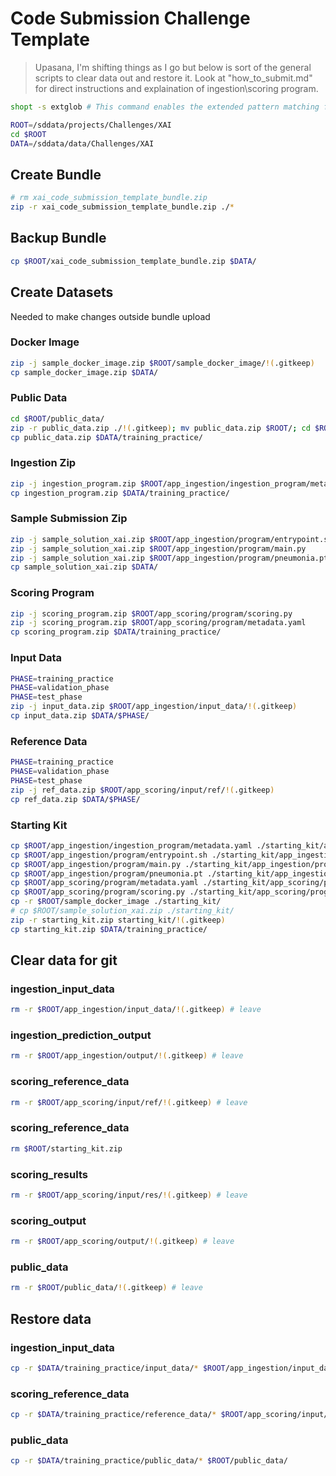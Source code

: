# Code Submission Challenge Template

> Upasana, I'm shifting things as I go but below is sort of the general scripts to clear data out and restore it. Look at "how_to_submit.md" for direct instructions and explaination of ingestion\scoring program.

```bash
shopt -s extglob # This command enables the extended pattern matching features in Bash, allowing us to use `!(pattern)` to match everything except the specified pattern.
```
```bash
ROOT=/sddata/projects/Challenges/XAI
cd $ROOT
DATA=/sddata/data/Challenges/XAI
```

## Create Bundle
```bash
# rm xai_code_submission_template_bundle.zip
zip -r xai_code_submission_template_bundle.zip ./*
```

## Backup Bundle
```bash
cp $ROOT/xai_code_submission_template_bundle.zip $DATA/
```



## Create Datasets
Needed to make changes outside bundle upload

### Docker Image
```bash
zip -j sample_docker_image.zip $ROOT/sample_docker_image/!(.gitkeep)
cp sample_docker_image.zip $DATA/
```

### Public Data
```bash
cd $ROOT/public_data/
zip -r public_data.zip ./!(.gitkeep); mv public_data.zip $ROOT/; cd $ROOT
cp public_data.zip $DATA/training_practice/
```

### Ingestion Zip
```bash
zip -j ingestion_program.zip $ROOT/app_ingestion/ingestion_program/metadata.yaml
cp ingestion_program.zip $DATA/training_practice/
```

### Sample Submission Zip
```bash
zip -j sample_solution_xai.zip $ROOT/app_ingestion/program/entrypoint.sh
zip -j sample_solution_xai.zip $ROOT/app_ingestion/program/main.py
zip -j sample_solution_xai.zip $ROOT/app_ingestion/program/pneumonia.pt
cp sample_solution_xai.zip $DATA/
```

### Scoring Program
```bash
zip -j scoring_program.zip $ROOT/app_scoring/program/scoring.py
zip -j scoring_program.zip $ROOT/app_scoring/program/metadata.yaml
cp scoring_program.zip $DATA/training_practice/
```

### Input Data
```bash
PHASE=training_practice
PHASE=validation_phase
PHASE=test_phase
zip -j input_data.zip $ROOT/app_ingestion/input_data/!(.gitkeep)
cp input_data.zip $DATA/$PHASE/
```

### Reference Data
```bash
PHASE=training_practice
PHASE=validation_phase
PHASE=test_phase
zip -j ref_data.zip $ROOT/app_scoring/input/ref/!(.gitkeep)
cp ref_data.zip $DATA/$PHASE/
```

### Starting Kit
```bash
cp $ROOT/app_ingestion/ingestion_program/metadata.yaml ./starting_kit/app_ingestion/ingestion_program/
cp $ROOT/app_ingestion/program/entrypoint.sh ./starting_kit/app_ingestion/program/
cp $ROOT/app_ingestion/program/main.py ./starting_kit/app_ingestion/program/
cp $ROOT/app_ingestion/program/pneumonia.pt ./starting_kit/app_ingestion/program/
cp $ROOT/app_scoring/program/metadata.yaml ./starting_kit/app_scoring/program/
cp $ROOT/app_scoring/program/scoring.py ./starting_kit/app_scoring/program/
cp -r $ROOT/sample_docker_image ./starting_kit/
# cp $ROOT/sample_solution_xai.zip ./starting_kit/
zip -r starting_kit.zip starting_kit/!(.gitkeep)
cp starting_kit.zip $DATA/training_practice/
```


## Clear data for git

### ingestion_input_data
```bash
rm -r $ROOT/app_ingestion/input_data/!(.gitkeep) # leave
```

### ingestion_prediction_output
```bash
rm -r $ROOT/app_ingestion/output/!(.gitkeep) # leave
```

### scoring_reference_data
```bash
rm -r $ROOT/app_scoring/input/ref/!(.gitkeep) # leave
```

### scoring_reference_data
```bash
rm $ROOT/starting_kit.zip
```


### scoring_results
```bash
rm -r $ROOT/app_scoring/input/res/!(.gitkeep) # leave
```

### scoring_output
```bash
rm -r $ROOT/app_scoring/output/!(.gitkeep) # leave
```

### public_data
```bash
rm -r $ROOT/public_data/!(.gitkeep) # leave
```


## Restore data

### ingestion_input_data
```bash
cp -r $DATA/training_practice/input_data/* $ROOT/app_ingestion/input_data/
```

### scoring_reference_data
```bash
cp -r $DATA/training_practice/reference_data/* $ROOT/app_scoring/input/ref/
```

### public_data
```bash
cp -r $DATA/training_practice/public_data/* $ROOT/public_data/
```